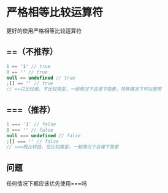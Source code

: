 # 严格相等比较运算符

更好的使用严格相等比较运算符

## ==（不推荐）

```js
1 == '1' // true
0 == '' // true
null == undefined // true
;[] == '' // true
// ==只比较值，不比较类型，一般情况下会埋下隐患，特殊情况下可以使用
```

## ===（推荐）

```js
1 === '1' // false
0 === '' // false
null === undefined // false
;[] === '' // false
// ===既比较值，也比较类型，一般情况下会埋下隐患
```

## 问题

任何情况下都应该优先使用===吗
